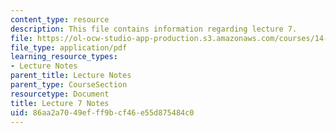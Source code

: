 ```yaml
---
content_type: resource
description: This file contains information regarding lecture 7.
file: https://ol-ocw-studio-app-production.s3.amazonaws.com/courses/14-581-international-economics-i-spring-2013/86aa2a7049efff9bcf46e55d875484c0_MIT14_581S13_classnotes7.pdf
file_type: application/pdf
learning_resource_types:
- Lecture Notes
parent_title: Lecture Notes
parent_type: CourseSection
resourcetype: Document
title: Lecture 7 Notes
uid: 86aa2a70-49ef-ff9b-cf46-e55d875484c0
---
```


